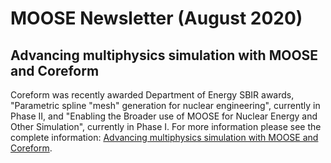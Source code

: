 # MOOSE Newsletter (August 2020)

## Advancing multiphysics simulation with MOOSE and Coreform

Coreform was recently awarded Department of Energy SBIR awards, "Parametric spline
"mesh" generation for nuclear engineering", currently in Phase II, and "Enabling the Broader use of
MOOSE for Nuclear Energy and Other Simulation", currently in Phase I. For more information please
see the complete information: [Advancing multiphysics simulation with MOOSE and Coreform](https://forum.coreform.com/t/advancing-multiphysics-simulation-with-moose-and-coreform/804).
